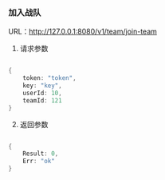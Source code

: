 ### 加入战队

URL：http://127.0.0.1:8080/v1/team/join-team

1. 请求参数

```go

{
    token: "token",
    key: "key",
    userId: 10,
    teamId: 121
}

```

2. 返回参数

```go

{
    Result: 0,
    Err: "ok"
}

```